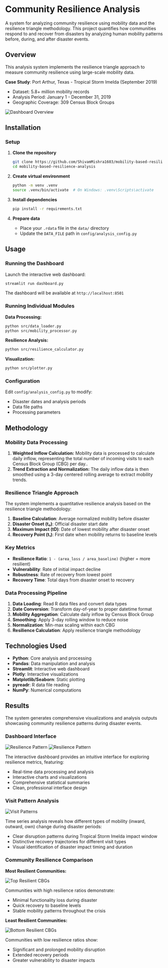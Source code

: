 # Community Resilience Analysis

A system for analyzing community resilience using mobility data and the resilience triangle methodology. This project quantifies how communities respond to and recover from disasters by analyzing human mobility patterns before, during, and after disaster events.

## Overview

This analysis system implements the resilience triangle approach to measure community resilience using large-scale mobility data.

**Case Study**: Port Arthur, Texas - Tropical Storm Imelda (September 2019)
- Dataset: 5.8+ million mobility records
- Analysis Period: January 1 - December 31, 2019
- Geographic Coverage: 309 Census Block Groups


![Dashboard Overview](images/dashboard_home.png)

## Installation

### Setup

1. **Clone the repository**
   ```bash
   git clone https://github.com/ShivamMishra1603/mobility-based-resilience-analysis
   cd mobility-based-resilience-analysis
   ```

2. **Create virtual environment**
   ```bash
   python -m venv .venv
   source .venv/bin/activate  # On Windows: .venv\Scripts\activate
   ```

3. **Install dependencies**
   ```bash
   pip install -r requirements.txt
   ```

4. **Prepare data**
   - Place your `.rdata` file in the `data/` directory
   - Update the `DATA_FILE` path in `config/analysis_config.py`

## Usage

### Running the Dashboard

Launch the interactive web dashboard:

```bash
streamlit run dashboard.py
```

The dashboard will be available at `http://localhost:8501`

### Running Individual Modules

**Data Processing:**
```bash
python src/data_loader.py
python src/mobility_processor.py
```

**Resilience Analysis:**
```bash
python src/resilience_calculator.py
```

**Visualization:**
```bash
python src/plotter.py
```

### Configuration

Edit `config/analysis_config.py` to modify:
- Disaster dates and analysis periods
- Data file paths
- Processing parameters


## Methodology

### Mobility Data Processing

1.  **Weighted Inflow Calculation:** Mobility data is processed to calculate daily inflow, representing the total number of incoming visits to each Census Block Group (CBG) per day..
2.  **Trend Extraction and Normalization:** The daily inflow data is then smoothed using a 3-day centered rolling average to extract mobility trends.



### Resilience Triangle Approach

The system implements a quantitative resilience analysis based on the resilience triangle methodology:

1. **Baseline Calculation**: Average normalized mobility before disaster
2. **Disaster Onset (t₀)**: Official disaster start date
3. **Maximum Impact (tD)**: Date of lowest mobility after disaster onset
4. **Recovery Point (t₁)**: First date when mobility returns to baseline levels

### Key Metrics

- **Resilience Ratio**: `1 - (area_loss / area_baseline)` (higher = more resilient)
- **Vulnerability**: Rate of initial impact decline
- **Robustness**: Rate of recovery from lowest point
- **Recovery Time**: Total days from disaster onset to recovery

### Data Processing Pipeline

1. **Data Loading**: Read R data files and convert data types
2. **Date Conversion**: Transform day-of-year to proper datetime format
3. **Mobility Aggregation**: Calculate daily inflow by Census Block Group
4. **Smoothing**: Apply 3-day rolling window to reduce noise
5. **Normalization**: Min-max scaling within each CBG
6. **Resilience Calculation**: Apply resilience triangle methodology


## Technologies Used

- **Python**: Core analysis and processing
- **Pandas**: Data manipulation and analysis
- **Streamlit**: Interactive web dashboard
- **Plotly**: Interactive visualizations
- **Matplotlib/Seaborn**: Static plotting
- **pyreadr**: R data file reading
- **NumPy**: Numerical computations


## Results

The system generates comprehensive visualizations and analysis outputs showcasing community resilience patterns during disaster events.

### Dashboard Interface

![Resilience Pattern](images/dashboard_resilience_patter.png)
![Resilience Pattern](images/dashboard_cbg.png)

The interactive dashboard provides an intuitive interface for exploring resilience metrics, featuring:
- Real-time data processing and analysis
- Interactive charts and visualizations
- Comprehensive statistical summaries
- Clean, professional interface design

### Visit Pattern Analysis

![Visit Patterns](images/notebook_visits.png)

Time series analysis reveals how different types of mobility (inward, outward, own) change during disaster periods:
- Clear disruption patterns during Tropical Storm Imelda impact window
- Distinctive recovery trajectories for different visit types
- Visual identification of disaster impact timing and duration

### Community Resilience Comparison

**Most Resilient Communities:**

![Top Resilient CBGs](images/notebook_top_cbg.png)

Communities with high resilience ratios demonstrate:
- Minimal functionality loss during disaster
- Quick recovery to baseline levels
- Stable mobility patterns throughout the crisis

**Least Resilient Communities:**

![Bottom Resilient CBGs](images/notebook_bottom_cbg.png)

Communities with low resilience ratios show:
- Significant and prolonged mobility disruption
- Extended recovery periods
- Greater vulnerability to disaster impacts





